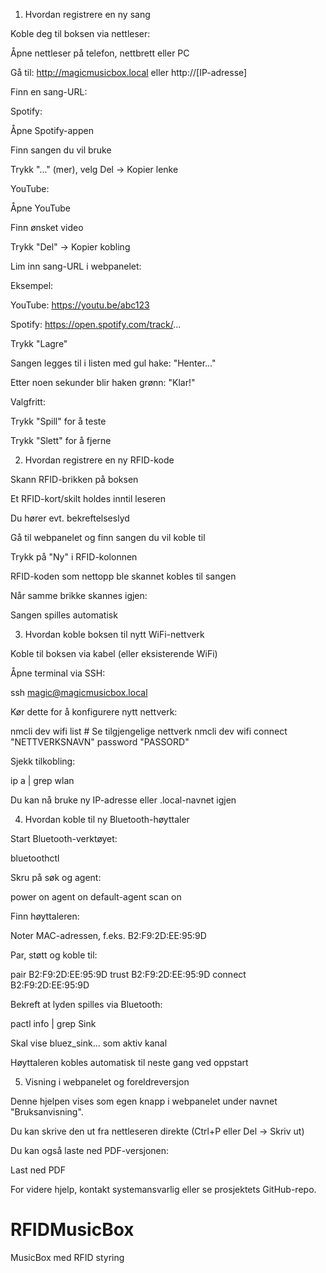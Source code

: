 1. Hvordan registrere en ny sang

Koble deg til boksen via nettleser:

Åpne nettleser på telefon, nettbrett eller PC

Gå til: http://magicmusicbox.local eller http://[IP-adresse]

Finn en sang-URL:

Spotify:

Åpne Spotify-appen

Finn sangen du vil bruke

Trykk "..." (mer), velg Del → Kopier lenke

YouTube:

Åpne YouTube

Finn ønsket video

Trykk "Del" → Kopier kobling

Lim inn sang-URL i webpanelet:

Eksempel:

YouTube: https://youtu.be/abc123

Spotify: https://open.spotify.com/track/...

Trykk "Lagre"

Sangen legges til i listen med gul hake: "Henter..."

Etter noen sekunder blir haken grønn: "Klar!"

Valgfritt:

Trykk "Spill" for å teste

Trykk "Slett" for å fjerne

2. Hvordan registrere en ny RFID-kode

Skann RFID-brikken på boksen

Et RFID-kort/skilt holdes inntil leseren

Du hører evt. bekreftelseslyd

Gå til webpanelet og finn sangen du vil koble til

Trykk på "Ny" i RFID-kolonnen

RFID-koden som nettopp ble skannet kobles til sangen

Når samme brikke skannes igjen:

Sangen spilles automatisk

3. Hvordan koble boksen til nytt WiFi-nettverk

Koble til boksen via kabel (eller eksisterende WiFi)

Åpne terminal via SSH:

ssh magic@magicmusicbox.local

Kør dette for å konfigurere nytt nettverk:

nmcli dev wifi list                # Se tilgjengelige nettverk
nmcli dev wifi connect "NETTVERKSNAVN" password "PASSORD"

Sjekk tilkobling:

ip a | grep wlan

Du kan nå bruke ny IP-adresse eller .local-navnet igjen

4. Hvordan koble til ny Bluetooth-høyttaler

Start Bluetooth-verktøyet:

bluetoothctl

Skru på søk og agent:

power on
agent on
default-agent
scan on

Finn høyttaleren:

Noter MAC-adressen, f.eks. B2:F9:2D:EE:95:9D

Par, støtt og koble til:

pair B2:F9:2D:EE:95:9D
trust B2:F9:2D:EE:95:9D
connect B2:F9:2D:EE:95:9D

Bekreft at lyden spilles via Bluetooth:

pactl info | grep Sink

Skal vise bluez_sink... som aktiv kanal

Høyttaleren kobles automatisk til neste gang ved oppstart

5. Visning i webpanelet og foreldreversjon

Denne hjelpen vises som egen knapp i webpanelet under navnet "Bruksanvisning".

Du kan skrive den ut fra nettleseren direkte (Ctrl+P eller Del → Skriv ut)

Du kan også laste ned PDF-versjonen:

Last ned PDF

For videre hjelp, kontakt systemansvarlig eller se prosjektets GitHub-repo.

# RFIDMusicBox
MusicBox med RFID styring
